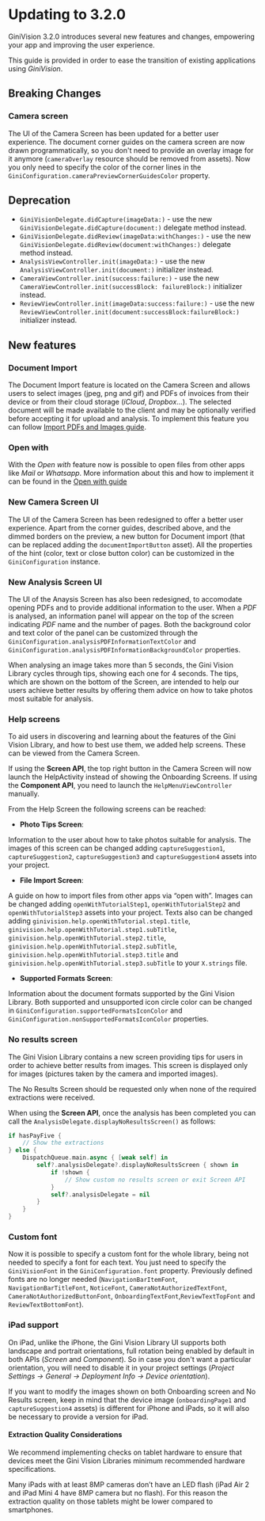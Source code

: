 Updating to 3.2.0
=============================

GiniVision 3.2.0 introduces several new features and changes, empowering your app and improving the user experience.  

This guide is provided in order to ease the transition of existing applications using _GiniVision_.

## Breaking Changes

### Camera screen
The UI of the Camera Screen has been updated for a better user experience. The document corner guides on the camera screen are now drawn programmatically, so you don't need to provide an overlay image for it anymore (`cameraOverlay` resource should be removed from assets). Now you only need to specify the color of the corner lines in the `GiniConfiguration.cameraPreviewCornerGuidesColor` property.

## Deprecation
* `GiniVisionDelegate.didCapture(imageData:)` - use the new `GiniVisionDelegate.didCapture(document:)` delegate method instead.
* `GiniVisionDelegate.didReview(imageData:withChanges:)` - use the new `GiniVisionDelegate.didReview(document:withChanges:)` delegate method instead.
* `AnalysisViewController.init(imageData:)` - use the new `AnalysisViewController.init(document:)` initializer instead.
* `CameraViewController.init(success:failure:)` - use the new `CameraViewController.init(successBlock: failureBlock:)` initializer instead.
* `ReviewViewController.init(imageData:success:failure:)` - use the new `ReviewViewController.init(document:successBlock:failureBlock:)` initializer instead.

## New features
### Document Import
The Document Import feature is located on the Camera Screen and allows users to select images (jpeg, png and gif) and PDFs of invoices from their device or from their cloud storage (_iCloud_, _Dropbox_...). The selected document will be made available to the client and may be optionally verified before accepting it for upload and analysis.
To implement this feature you can follow [Import PDFs and Images guide](Import-pdfs-and-images-guide.html).

### Open with
With the _Open with_ feature now is possible to open files from other apps like _Mail_ or _Whatsapp_. More information about this and how to implement it can be found in the [Open with guide](Open-with-guide.html) 

### New Camera Screen UI
The UI of the Camera Screen has been redesigned to offer a better user experience. Apart from the corner guides, described above, and the dimmed borders on the preview, a new button for Document import (that can be replaced adding the `documentImportButton` asset). All the properties of the hint (color, text or close button color) can be customized in the `GiniConfiguration` instance.

### New Analysis Screen UI
The UI of the Anaysis Screen has also been redesigned, to accomodate opening PDFs and to provide additional information to the user. When a _PDF_ is analysed, an information panel will appear on the top of the screen indicating _PDF_ name and the number of pages. Both the background color and text color of the panel can be customized through the `GiniConfiguration.analysisPDFInformationTextColor` and `GiniConfiguration.analysisPDFInformationBackgroundColor` properties.

When analysing an image takes more than 5 seconds, the Gini Vision Library cycles through tips, showing each one for 4 seconds. The tips, which are shown on the bottom of the Screen, are intended to help our users achieve better results by offering them advice on how to take photos most suitable for analysis.

### Help screens
To aid users in discovering and learning about the features of the Gini Vision Library, and how to best use them, we added help screens. These can be viewed from the Camera Screen.

If using the __Screen API__, the top right button in the Camera Screen will now launch the HelpActivity instead of showing the Onboarding Screens. If using the __Component API__, you need to launch the `HelpMenuViewController` manually.

From the Help Screen the following screens can be reached:

* __Photo Tips Screen__: 

Information to the user about how to take photos suitable for analysis. The images of this screen can be changed adding `captureSuggestion1`, `captureSuggestion2`, `captureSuggestion3` and `captureSuggestion4` assets into your project.

* __File Import Screen__: 

A guide on how to import files from other apps via “open with”. Images can be changed adding `openWithTutorialStep1`, `openWithTutorialStep2` and `openWithTutorialStep3` assets into your project. Texts also can be changed adding `ginivision.help.openWithTutorial.step1.title`, 
`ginivision.help.openWithTutorial.step1.subTitle`, `ginivision.help.openWithTutorial.step2.title`, 
`ginivision.help.openWithTutorial.step2.subTitle`, `ginivision.help.openWithTutorial.step3.title` and 
`ginivision.help.openWithTutorial.step3.subTitle` to your `X.strings` file.

* __Supported Formats Screen__: 

Information about the document formats supported by the Gini Vision Library. Both supported and unsupported icon circle color can be changed in `GiniConfiguration.supportedFormatsIconColor` and `GiniConfiguration.nonSupportedFormatsIconColor` properties.

### No results screen

The Gini Vision Library contains a new screen providing tips for users in order to achieve better results from images. This screen is displayed only for images (pictures taken by the camera and imported images).

The No Results Screen should be requested only when none of the required extractions were received.

When using the __Screen API__, once the analysis has been completed you can call the `AnalysisDelegate.displayNoResultsScreen()` as follows:

```swift
if hasPayFive {
	// Show the extractions
} else {            
	DispatchQueue.main.async { [weak self] in
		self?.analysisDelegate?.displayNoResultsScreen { shown in
			if !shown { 
				// Show custom no results screen or exit Screen API
			}
			self?.analysisDelegate = nil
		}
	}
}
```

### Custom font
Now it is possible to specify a custom font for the whole library, being not needed to specify a font for each text.
You just need to specify the `GiniVisionFont` in the `GiniConfiguration.font` property. Previously defined fonts are no longer needed (`NavigationBarItemFont`, `NavigationBarTitleFont`, `NoticeFont`, `CameraNotAuthorizedTextFont`, `CameraNotAuthorizedButtonFont`, `OnboardingTextFont`,`ReviewTextTopFont` and `ReviewTextBottomFont`).

### iPad support
On iPad, unlike the iPhone, the Gini Vision Library UI supports both landscape and portrait orientations, full rotation being enabled by default in both APIs (*Screen* and *Component*). So in case you don't want a particular orientation, you will need to disable it in your project settings (*Project Settings &rarr; General &rarr; Deployment Info &rarr; Device orientation*).

If you want to modify the images shown on both Onboarding screen and No Results screen, keep in mind that the device image (`onboardingPage1` and `captureSuggestion4` assets) is different for iPhone and iPads, so it will also be necessary to provide a version for iPad. 

#### Extraction Quality Considerations
We recommend implementing checks on tablet hardware to ensure that devices meet the Gini Vision Libraries minimum recommended hardware specifications.

Many iPads with at least 8MP cameras don’t have an LED flash (iPad Air 2 and iPad Mini 4 have 8MP camera but no flash). For this reason the extraction quality on those tablets might be lower compared to smartphones.

